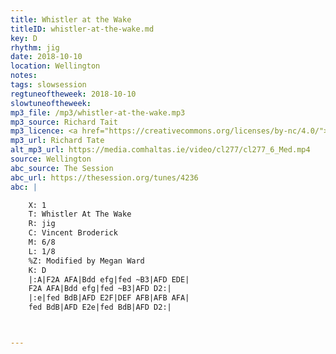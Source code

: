 ```yaml
---
title: Whistler at the Wake
titleID: whistler-at-the-wake.md
key: D
rhythm: jig
date: 2018-10-10
location: Wellington
notes:
tags: slowsession
regtuneoftheweek: 2018-10-10
slowtuneoftheweek:
mp3_file: /mp3/whistler-at-the-wake.mp3
mp3_source: Richard Tait
mp3_licence: <a href="https://creativecommons.org/licenses/by-nc/4.0/">CC-BY-NC-4.0</a>
mp3_url: Richard Tate
alt_mp3_url: https://media.comhaltas.ie/video/cl277/cl277_6_Med.mp4
source: Wellington
abc_source: The Session
abc_url: https://thesession.org/tunes/4236
abc: |

    X: 1
    T: Whistler At The Wake
    R: jig
    C: Vincent Broderick
    M: 6/8
    L: 1/8
    %Z: Modified by Megan Ward
    K: D
    |:A|F2A AFA|Bdd efg|fed ~B3|AFD EDE|
    F2A AFA|Bdd efg|fed ~B3|AFD D2:|
    |:e|fed BdB|AFD E2F|DEF AFB|AFB AFA|
    fed BdB|AFD E2e|fed BdB|AFD D2:|



---
```

